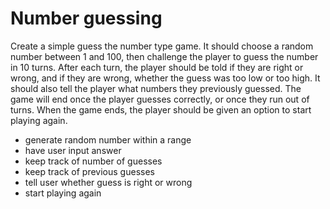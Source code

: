 # Number guessing

Create a simple guess the number type game. It should choose a random number between 1 and 100, then challenge the player to guess the number in 10 turns. After each turn, the player should be told if they are right or wrong, and if they are wrong, whether the guess was too low or too high. It should also tell the player what numbers they previously guessed. The game will end once the player guesses correctly, or once they run out of turns. When the game ends, the player should be given an option to start playing again.

- generate random number within a range
- have user input answer
- keep track of number of guesses
- keep track of previous guesses
- tell user whether guess is right or wrong
- start playing again

